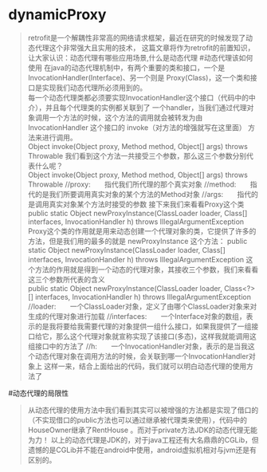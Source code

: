 # dynamicProxy
>retrofit是一个解耦性非常高的网络请求框架，最近在研究的时候发现了动态代理这个非常强大且实用的技术，
    这篇文章将作为retrofit的前置知识，让大家认识：动态代理有哪些应用场景,什么是动态代理
#动态代理该如何使用
>在java的动态代理机制中，有两个重要的类和接口，一个是 InvocationHandler(Interface)、另一个则是 
    Proxy(Class)，这一个类和接口是实现我们动态代理所必须用到的。    
    每一个动态代理类都必须要实现InvocationHandler这个接口（代码中的中介），并且每个代理类的实例都关联到了
    一个handler，当我们通过代理对象调用一个方法的时候，这个方法的调用就会被转发为由InvocationHandler
    这个接口的 invoke（对方法的增强就写在这里面） 方法来进行调用。    
    Object invoke(Object proxy, Method method, Object[] args) throws Throwable
    我们看到这个方法一共接受三个参数，那么这三个参数分别代表什么呢？    
    Object invoke(Object proxy, Method method, Object[] args) throws Throwable
    //proxy:　　指代我们所代理的那个真实对象
    //method:　　指代的是我们所要调用真实对象的某个方法的Method对象
    //args:　　指代的是调用真实对象某个方法时接受的参数
    接下来我们来看看Proxy这个类    
    public static Object newProxyInstance(ClassLoader loader, Class<?>[] interfaces,  InvocationHandler h)  throws IllegalArgumentException
    Proxy这个类的作用就是用来动态创建一个代理对象的类，它提供了许多的方法，但是我们用的最多的就是 newProxyInstance 这个方法：    
    public static Object newProxyInstance(ClassLoader loader, Class<?>[] interfaces,  InvocationHandler h)  throws IllegalArgumentException
    这个方法的作用就是得到一个动态的代理对象，其接收三个参数，我们来看看这三个参数所代表的含义    
    public static Object newProxyInstance(ClassLoader loader, Class<?>[] interfaces, InvocationHandler h) throws IllegalArgumentException    
    //loader:　　一个ClassLoader对象，定义了由哪个ClassLoader对象来对生成的代理对象进行加载
    //interfaces:　　一个Interface对象的数组，表示的是我将要给我需要代理的对象提供一组什么接口，如果我提供了一组接口给它，那么这个代理对象就宣称实现了该接口(多态)，这样我就能调用这组接口中的方法了
    //h:　　一个InvocationHandler对象，表示的是当我这个动态代理对象在调用方法的时候，会关联到哪一个InvocationHandler对象上
    这样一来，结合上面给出的代码，我们就可以明白动态代理的使用方法了

#动态代理的局限性
>从动态代理的使用方法中我们看到其实可以被增强的方法都是实现了借口的（不实现借口的public方法也可以通过继承被代理类来使用），代码中的HouseOwner继承了RentHouse 。而对于private方法JDK的动态代理无能为力！
    以上的动态代理是JDK的，对于java工程还有大名鼎鼎的CGLib，但遗憾的是CGLib并不能在android中使用，android虚拟机相对与jvm还是有区别的。